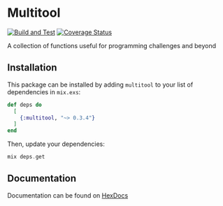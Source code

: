 # Multitool 

[![Build and Test](https://github.com/tajacks/elixir-multitool/actions/workflows/elixir-build-and-test.yml/badge.svg?branch=main)](https://github.com/tajacks/elixir-multitool/actions/workflows/elixir-build-and-test.yml)
[![Coverage Status](https://coveralls.io/repos/github/tajacks/elixir-multitool/badge.svg?branch=main)](https://coveralls.io/github/tajacks/elixir-multitool?branch=main)

A collection of functions useful for programming challenges and beyond

## Installation

This package can be installed by adding `multitool` to your list of dependencies in `mix.exs`:

```elixir
def deps do
  [
    {:multitool, "~> 0.3.4"}
  ]
end
```

Then, update your dependencies:

```elixir
mix deps.get
```

## Documentation

Documentation can be found on [HexDocs](https://hexdocs.pm/multitool/api-reference.html)
